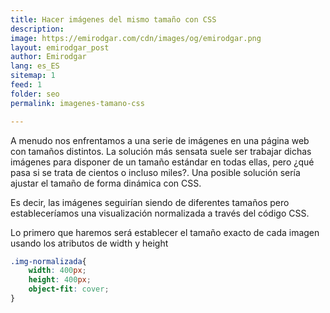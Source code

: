```yaml
---
title: Hacer imágenes del mismo tamaño con CSS
description: 
image: https://emirodgar.com/cdn/images/og/emirodgar.png
layout: emirodgar_post
author: Emirodgar
lang: es_ES
sitemap: 1
feed: 1
folder: seo
permalink: imagenes-tamano-css

--- 
```


A menudo nos enfrentamos a una serie de imágenes en una página web con tamaños distintos. La solución más sensata suele ser trabajar dichas imágenes para disponer de un tamaño estándar en todas ellas, pero ¿qué pasa si se trata de cientos o incluso miles?. Una posible solución sería ajustar el tamaño de forma dinámica con CSS.

Es decir, las imágenes seguirían siendo de diferentes tamaños pero estableceríamos una visualización normalizada a través del código CSS.

Lo primero que haremos será establecer el tamaño exacto de cada imagen usando los atributos de width y height

```css
.img-normalizada{
	width: 400px;
	height: 400px;
	object-fit: cover;
}
```

<!--stackedit_data:
eyJoaXN0b3J5IjpbMTg4MzYzNTc2MV19
-->